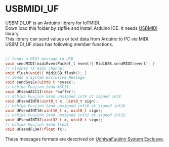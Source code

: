 # USBMIDI_UF

USBMIDI_UF is an Arduino library for IoTMIDI. <br>
Down load this folder by zipfile and Install Arduino IDE. 
It needs [USBMIDI](https://github.com/arduino-libraries/MIDIUSB) library.<br>
This library can send values or text data from Arduino to PC via MIDI.<br>
USBMIDI_UF class has following member functions.<br>
<br>

```MIDIUSB_UF.h
// Sends a MIDI message to USB
void sendMIDI(midiEventPacket_t event){ MidiUSB.sendMIDI(event); }
// Flushes TX midi channel
void flush(void){ MidiUSB.flush(); }
// Sends a System Exclusive Message
void sendSysEx(uint8_t *sysex);
// Uchiwa Fuujinn Send ASCII
void UFsendASCII(char *buffer);
// Uchiwa Fuujinn Send unsigned int8 ot signed int8
void UFsendINT8(uint8_t x, uint8_t sign);
// Uchiwa Fuujinn Send unsigned int16 ot signed int16
void UFsendINT16(uint16_t x, uint8_t sign);
// Uchiwa Fuujinn Send unsigned int32 ot signed int32
void UFsendINT32(uint32_t x, uint8_t sign);
// Uchiwa Fuujinn Send float
void UFsendFLOAT(float fx);
```

These messages formats are descrived on [UchiwaFuujinn System Exclusve](https://uchiwafuujinn.github.io/systemexclusive/uchiwa_sysex.html).

